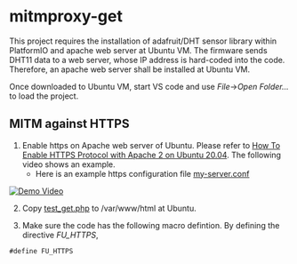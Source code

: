 # mitmproxy-get

This project requires the installation of adafruit/DHT sensor library within PlatformIO and apache web server at Ubuntu VM. The firmware sends DHT11 data to a web server, whose IP address is hard-coded into the code. Therefore, an apache web server shall be installed at Ubuntu VM.

Once downloaded to Ubuntu VM, start VS code and use *File*->*Open Folder...* to load the project.

## MITM against HTTPS
1. Enable https on Apache web server of Ubuntu. Please refer to [How To Enable HTTPS Protocol with Apache 2 on Ubuntu 20.04](https://www.rosehosting.com/blog/how-to-enable-https-protocol-with-apache-2-on-ubuntu-20-04/). The following video shows an example.
   - Here is an example https configuration file [my-server.conf](wwww/my-server.conf)

[![Demo Video](https://img.youtube.com/vi/YTuX5_tq2s8/0.jpg)](https://youtu.be/YTuX5_tq2s8)

2. Copy [test_get.php](web/test_get.php) to /var/www/html at Ubuntu.

3. Make sure the code has the following macro defintion. By defining the directive *FU_HTTPS*, 
```
#define FU_HTTPS
```

